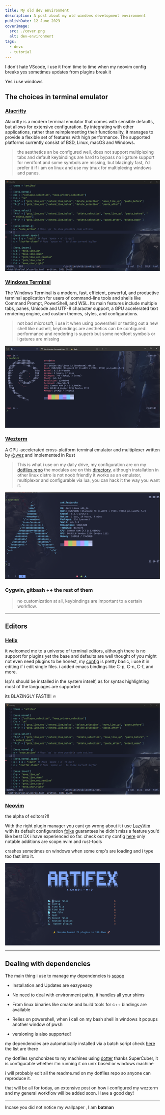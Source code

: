 ```yaml
---
title: My old dev environment
description: A post about my old windows development environment
publishDate: 12 June 2023
coverImage:
  src: ./cover.png
  alt: dev-environment
tags:
  - devx
  - tutorial
---
```

I don't hate VScode, i use it from time to time when my neovim
config breaks yes sometimes updates from plugins break it

Yes i use windows

## The choices in terminal emulator

### [Alacritty](https://alacritty.org/)

Alacritty is a modern terminal emulator that comes with sensible defaults, but allows for extensive configuration. By integrating with other applications, rather than reimplementing their functionality, it manages to provide a flexible set of features with high performance. The supported platforms currently consist of BSD, Linux, macOS and Windows.

> the aesthetics an be configured well, does not support multiplexing tabs and default keybindings are
> hard to bypass no ligature support for nerdfont and some symbols are missing, but blazingly fast,
> i'd prefer it if i am on linux and use my tmux for multiplexing windows and panes.

![helix-alacritty](./helix-alacritty.png)

### [Windows Terminal](https://github.com/microsoft/terminal)

The Windows Terminal is a modern, fast, efficient, powerful, and productive terminal application for users of command-line
tools and shells like Command Prompt, PowerShell, and WSL. Its main features include multiple tabs, panes,
Unicode and UTF-8 character support, a GPU accelerated text rendering engine, and custom themes, styles, and
configurations.

> not bad microsoft, i use it when using powershell or testing out a new shell like nushell,
> keybindings are aesthetics can be configured. performance and rendering is superb but some
> nerdfont symbols or ligatures are missing

![wt](./wt.png)

### [Wezterm](https://wezfurlong.org/wezterm/)

A GPU-accelerated cross-platform terminal emulator and multiplexer written by [@wez](https://github.com/wez)
and implemented in Rust

> This is what i use on my daily drive, my configuration are on my [dotfiles repo](https://github.com/directormac/dotfiles/blob/main/wezterm)
> the modules are on this [directory](https://github.com/directormac/dotfiles/tree/main/w3zterm),
> although installation in other linux distro is not noob friendly it works as an
> emulator, multiplexor and configurable via lua, you can hack it the way you want it.

![wez](./wez.png)

### Cygwin, gitbash ++ the rest of them

> no customization at all, keybindings are important to a certain workflow.

---

## Editors

### [Helix](https://helix-editor.com/)

it welcomed me to a universe of terminal editors, although there is no support for plugins yet
the base and defaults are well thought of you might not even need plugins to be honest, my [config](https://github.com/directormac/dotfiles/blob/main/helix/config.toml)
is pretty basic, i use it in editing if i edit single files. i added emacs bindings like C-p, C-n, C-f, and more.

lsp's should be installed in the system intself, as for syntax highlighting most of the languages are supported

its BLAZINGLY FAST!!!! 🔥

![helix-alacritty](./helix-alacritty.png)

### [Neovim](https://neovim.io/)

the alpha of editors?!!

With the right plugin manager you cant go wrong about it i use [LazyVim](https://lazyvim.org)
with its default configuration [folke](https://github.com/folke) guarantees he didn't miss a feature you'd like
best DX i have experienced so far. check out my config [here](https://github.com/directormac/dotfiles/tree/main/nvim)
only notable additions are scope.nvim and rust-tools

crashes sometimes on windows when some cmp's are loading and i type too fast into it.

![Neovim](./nvim.png)

---

## Dealing with dependencies

The main thing i use to manage my dependencies is [scoop](https://scoop.sh)

- Installation and Updates are eazypeazy

- No need to deal with environment paths, it handles all your shims

- From linux binaries like cmake and build tools for c++ bindings are available

- Relies on powershell, when i call on my bash shell in windows it popups another window of pwsh

- versioning is also supported!

my dependencies are automatically installed via a batch script check [here](https://github.com/directormac/dotfiles/blob/main/windows_auto.bat)
the list are there

my dotfiles synchonizes to my machines using [dotter](https://github.com/SuperCuber/dotter) thanks SuperCuber,
it is configurable whether i'm running it on unix based or windows machine

i will probably edit all the readme.md on my dotfiles repo so anyone can reproduce it.

that will be all for today, an extensive post on how i configured my wezterm and my general workflow will be added soon.
Have a good day!

---

Incase you did not notice my wallpaper , I am **batman**

